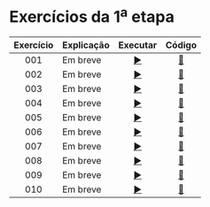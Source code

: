 # Exercícios da 1<sup>a</sup> etapa

Exercício | Explicação | Executar | Código
:---------: | :------ | :-------: | :-------:
001 | Em breve | [ ▶️ ](https://eteot.github.io/exercicios-javascript-2024/exercicios/etapa1/001) | [ 📝 ](https://github.com/eteot/exercicios-javascript-2024/tree/main/exercicios/etapa1/001)
002 | Em breve | [ ▶️ ](https://eteot.github.io/exercicios-javascript-2024/exercicios/etapa1/002) | [ 📝 ](https://github.com/eteot/exercicios-javascript-2024/tree/main/exercicios/etapa1/002)
003 | Em breve | [ ▶️ ](https://eteot.github.io/exercicios-javascript-2024/exercicios/etapa1/003) | [ 📝 ](https://github.com/eteot/exercicios-javascript-2024/tree/main/exercicios/etapa1/003)
004 | Em breve | [ ▶️ ](https://eteot.github.io/exercicios-javascript-2024/exercicios/etapa1/004) | [ 📝 ](https://github.com/eteot/exercicios-javascript-2024/tree/main/exercicios/etapa1/004)
005 | Em breve | [ ▶️ ](https://eteot.github.io/exercicios-javascript-2024/exercicios/etapa1/005) | [ 📝 ](https://github.com/eteot/exercicios-javascript-2024/tree/main/exercicios/etapa1/005)
006 | Em breve | [ ▶️ ](https://eteot.github.io/exercicios-javascript-2024/exercicios/etapa1/006) | [ 📝 ](https://github.com/eteot/exercicios-javascript-2024/tree/main/exercicios/etapa1/006)
007 | Em breve | [ ▶️ ](https://eteot.github.io/exercicios-javascript-2024/exercicios/etapa1/007) | [ 📝 ](https://github.com/eteot/exercicios-javascript-2024/tree/main/exercicios/etapa1/007)
008 | Em breve | [ ▶️ ](https://eteot.github.io/exercicios-javascript-2024/exercicios/etapa1/008) | [ 📝 ](https://github.com/eteot/exercicios-javascript-2024/tree/main/exercicios/etapa1/008)
009 | Em breve | [ ▶️ ](https://eteot.github.io/exercicios-javascript-2024/exercicios/etapa1/009) | [ 📝 ](https://github.com/eteot/exercicios-javascript-2024/tree/main/exercicios/etapa1/009)
010 | Em breve | [ ▶️ ](https://eteot.github.io/exercicios-javascript-2024/exercicios/etapa1/010) | [ 📝 ](https://github.com/eteot/exercicios-javascript-2024/tree/main/exercicios/etapa1/010)